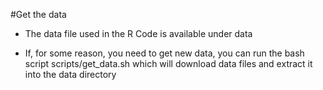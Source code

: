 #Get the data
* The data file used in the R Code is available under data

* If, for some reason, you need to get new data, you can run the bash script scripts/get_data.sh which will download data files and extract it into the data directory 
